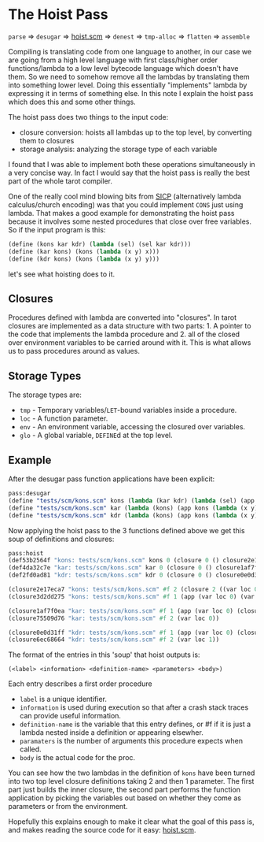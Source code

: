 # The Hoist Pass

`parse` => `desugar` => [hoist.scm](https://github.com/rain-1/tarot-compiler/blob/master/passes/hoist.scm) => `denest` => `tmp-alloc` => `flatten` => `assemble`

Compiling is translating code from one language to another, in our case we are going from a high level language with first class/higher order functions/lambda to a low level bytecode language which doesn't have them. So we need to somehow remove all the lambdas by translating them into something lower level. Doing this essentially "implements" lambda by expressing it in terms of something else. In this note I explain the hoist pass which does this and some other things.

The hoist pass does two things to the input code:
* closure conversion: hoists all lambdas up to the top level, by converting them to closures
* storage analysis: analyzing the storage type of each variable

I found that I was able to implement both these operations simultaneously in a very concise way. In fact I would say that the hoist pass is really the best part of the whole tarot compiler.

One of the really cool mind blowing bits from [SICP](https://mitpress.mit.edu/sicp/full-text/book/book-Z-H-14.html#%_thm_2.4) (alternatively lambda calculus/church encoding) was that you could implement `CONS` just using lambda. That makes a good example for demonstrating the hoist pass because it involves some nested procedures that close over free variables. So if the input program is this:

```scheme
(define (kons kar kdr) (lambda (sel) (sel kar kdr)))
(define (kar kons) (kons (lambda (x y) x)))
(define (kdr kons) (kons (lambda (x y) y)))
```

let's see what hoisting does to it.

## Closures

Procedures defined with lambda are converted into "closures". In tarot closures are implemented as a data structure with two parts: 1. A pointer to the code that implements the lambda procedure and 2. all of the closed over environment variables to be carried around with it. This is what allows us to pass procedures around as values.

## Storage Types

The storage types are:
* `tmp` - Temporary variables/`LET`-bound variables inside a procedure.
* `loc` - A function parameter.
* `env` - An environment variable, accessing the closured over variables.
* `glo` - A global variable, `DEFINE`d at the top level.

## Example

After the desugar pass function applications have been explicit:

```scheme
pass:desugar
(define "tests/scm/kons.scm" kons (lambda (kar kdr) (lambda (sel) (app sel kar kdr))))
(define "tests/scm/kons.scm" kar (lambda (kons) (app kons (lambda (x y) x))))
(define "tests/scm/kons.scm" kdr (lambda (kons) (app kons (lambda (x y) y))))
```

Now applying the hoist pass to the 3 functions defined above we get this soup of definitions and closures:

```scheme
pass:hoist
(def53b2564f "kons: tests/scm/kons.scm" kons 0 (closure 0 () closure2e17eca7))
(def4da32c7e "kar: tests/scm/kons.scm" kar 0 (closure 0 () closure1af7f0ea))
(def2fd0ad81 "kdr: tests/scm/kons.scm" kdr 0 (closure 0 () closure0e0d31ff))

(closure2e17eca7 "kons: tests/scm/kons.scm" #f 2 (closure 2 ((var loc 0) (var loc 1)) closure3d2dd275))
(closure3d2dd275 "kons: tests/scm/kons.scm" #f 1 (app (var loc 0) (var env 0) (var env 1)))

(closure1af7f0ea "kar: tests/scm/kons.scm" #f 1 (app (var loc 0) (closure 0 () closure75509d76)))
(closure75509d76 "kar: tests/scm/kons.scm" #f 2 (var loc 0))

(closure0e0d31ff "kdr: tests/scm/kons.scm" #f 1 (app (var loc 0) (closure 0 () closure6ec68664)))
(closure6ec68664 "kdr: tests/scm/kons.scm" #f 2 (var loc 1))
```

The format of the entries in this 'soup' that hoist outputs is:
```
(<label> <information> <definition-name> <parameters> <body>)
```

Each entry describes a first order procedure

* `label` is a unique identifier.
* `information` is used during execution so that after a crash stack traces can provide useful information.
* `definition-name` is the variable that this entry defines, or #f if it is just a lambda nested inside a definition or appearing elsewher.
* `paramaters` is the number of arguments this procedure expects when called.
* `body` is the actual code for the proc.

You can see how the two lambdas in the definition of `kons` have been turned into two top level closure definitions taking 2 and then 1 parameter. The first part just builds the inner closure, the second part performs the function application by picking the variables out based on whether they come as parameters or from the environment.

Hopefully this explains enough to make it clear what the goal of this pass is, and makes reading the source code for it easy: [hoist.scm](https://notabug.org/rain1/tarrochi/src/master/compiler/passes/hoist.scm).
